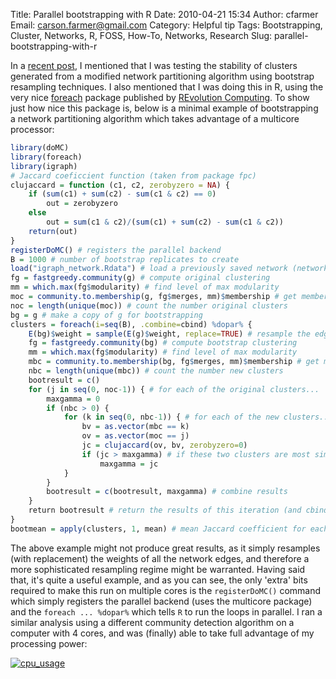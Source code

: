 Title: Parallel bootstrapping  with R
Date: 2010-04-21 15:34
Author: cfarmer
Email: carson.farmer@gmail.com
Category: Helpful tip
Tags: Bootstrapping, Cluster, Networks, R, FOSS, How-To, Networks, Research
Slug: parallel-bootstrapping-with-r

In a [recent post][], I mentioned that I was testing the stability of
clusters generated from a modified network partitioning algorithm using
bootstrap resampling techniques. I also mentioned that I was doing this
in R, using the very nice [foreach][] package published by [REvolution
Computing][]. To show just how nice this package is, below is a minimal
example of bootstrapping a network partitioning algorithm which takes
advantage of a multicore processor:
<!--more-->

```r
library(doMC)
library(foreach)
library(igraph)
# Jaccard coeficcient function (taken from package fpc)
clujaccard = function (c1, c2, zerobyzero = NA) {
    if (sum(c1) + sum(c2) - sum(c1 & c2) == 0)
        out = zerobyzero
    else
        out = sum(c1 & c2)/(sum(c1) + sum(c2) - sum(c1 & c2))
    return(out)
}
registerDoMC() # registers the parallel backend
B = 1000 # number of bootstrap replicates to create
load("igraph_network.Rdata") # load a previously saved network (network name: g)
fg = fastgreedy.community(g) # compute original clustering
mm = which.max(fg$modularity) # find level of max modularity
moc = community.to.membership(g, fg$merges, mm)$membership # get membership
noc = length(unique(moc)) # count the number original clusters
bg = g # make a copy of g for bootstrapping
clusters = foreach(i=seq(B), .combine=cbind) %dopar% {
    E(bg)$weight = sample(E(g)$weight, replace=TRUE) # resample the edge weights
    fg = fastgreedy.community(bg) # compute bootstrap clustering
    mm = which.max(fg$modularity) # find level of max modularity
    mbc = community.to.membership(bg, fg$merges, mm)$membership # get membership
    nbc = length(unique(mbc)) # count the number new clusters
    bootresult = c()
    for (j in seq(0, noc-1)) { # for each of the original clusters...
        maxgamma = 0
        if (nbc > 0) {
            for (k in seq(0, nbc-1)) { # for each of the new clusters...
                bv = as.vector(mbc == k)
                ov = as.vector(moc == j)
                jc = clujaccard(ov, bv, zerobyzero=0)
                if (jc > maxgamma) # if these two clusters are most similar...
                    maxgamma = jc
            }
        }
        bootresult = c(bootresult, maxgamma) # combine results
    }
    return bootresult # return the results of this iteration (and cbind with the rest)
}
bootmean = apply(clusters, 1, mean) # mean Jaccard coefficient for each cluster
```

The above example might not produce great results, as it simply
resamples (with replacement) the weights of all the network edges, and
therefore a more sophisticated resampling regime might be warranted.
Having said that, it's quite a useful example, and as you can see, the
only 'extra' bits required to make this run on multiple cores is the
`registerDoMC()` command which simply registers the parallel backend
(uses the multicore package) and the `foreach ... %dopar%` which tells `R`
to run the loops in parallel. I ran a similar analysis using a different
community detection algorithm on a computer with 4 cores, and was
(finally) able to take full advantage of my processing power:

[![cpu_usage][]][image]

[recent post]: {filename}community-structure-in-directed-weighted-networks.md
[foreach]: http://cran.r-project.org/web/packages/foreach/index.html
[REvolution Computing]: http://www.revolution-computing.com/
[cpu_usage]: {filename}/images/foreachcpu-300x114.png "foreachcpu"
[image]: {filename}/images/foreachcpu.png
